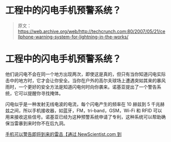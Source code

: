 # 工程中的闪电手机预警系统？

> 原文：<https://web.archive.org/web/http://techcrunch.com:80/2007/05/21/cellphone-warning-system-for-lightning-in-the-works/>

# 工程中的闪电手机预警系统？

他们说闪电不会在同一个地方出现两次，即使这是真的，但只有当你知道闪电实际击中的地方时，它才会让你安全。当你在户外的高尔夫球场上遭遇突如其来的暴风雨时，一个更好的安全方法是知道闪电何时向你袭来。诺基亚提出了一个警告系统，它可以提醒你寻找掩体。

闪电似乎是一种发射无线电波的电流，每个闪电产生的频率在 10 赫兹到 5 千兆赫兹之间，所以手机接收器，如蓝牙，FM，tri-band，GSM，Wi-Fi 和 RFID 可以用来接收这些信号。诺基亚已经为这种预警系统申请了专利，这种系统可以帮助确保当雷暴到来时你不在后九洞。

[手机可以警告即将到来的雷击【通过 NewScientist.com 到 ](https://web.archive.org/web/20130818020557/http://www.newscientisttech.com/article/dn11883-cellphones-could-warn-of-imminent-lightning-strike.html)